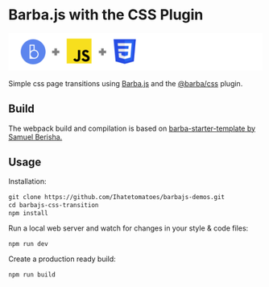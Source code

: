 # Barba.js with the CSS Plugin

![Barba.js and CSS](../assets/img_barba-js-css.png)

Simple css page transitions using [Barba.js](https://barba.js.org/) and
the [@barba/css](https://barba.js.org/docs/plugins/css/) plugin.

## Build

The webpack build and compilation is based on [barba-starter-template by Samuel Berisha.](https://github.com/mrsamse/barba-starter-template)

## Usage

Installation:

```
git clone https://github.com/Ihatetomatoes/barbajs-demos.git
cd barbajs-css-transition
npm install
```

Run a local web server and watch for changes in your style & code files:

```
npm run dev
```

Create a production ready build:

```
npm run build
```

